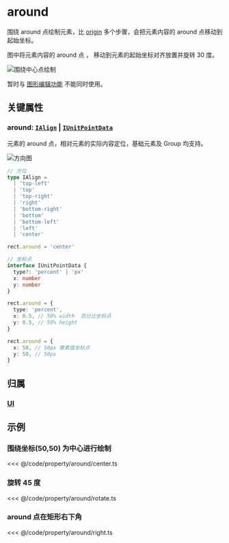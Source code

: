 <script setup>
import Case from '/component/Case.vue'
</script>

# around

围绕 around 点绘制元素，比 [origin](./origin.md) 多个步骤，会把元素内容的 around 点移动到起始坐标。

图中将元素内容的 around 点 ， 移动到元素的起始坐标对齐放置并旋转 30 度。

![围绕中心点绘制](/svg/around.svg)

暂时与 [图形编辑功能](/plugin/in/editor/) 不能同时使用。

## 关键属性

### around: [`IAlign`](/api/modules.md#ialign) | [`IUnitPointData`](/api/interfaces/IUnitPointData.md)

元素的 around 点，相对元素的实际内容定位，基础元素及 Group 均支持。

![方向图](/svg/deriction.svg)

```ts
// 方位
type IAlign =
  | 'top-left'
  | 'top'
  | 'top-right'
  | 'right'
  | 'bottom-right'
  | 'bottom'
  | 'bottom-left'
  | 'left'
  | 'center'

rect.around = 'center'

// 坐标点
interface IUnitPointData {
  type?: 'percent' | 'px'
  x: number
  y: number
}

rect.around = {
  type: 'percent',
  x: 0.5, // 50% width  百分比坐标点
  y: 0.5, // 50% height
}

rect.around = {
  x: 50, // 50px 像素值坐标点
  y: 50, // 50px
}
```

## 归属

### [UI](/reference/display/UI.md#围绕中心点)

## 示例

<case name="Around" index=0  editor=false></case>

### 围绕坐标(50,50) 为中心进行绘制

<<< @/code/property/around/center.ts

<case name="Around" index=1 editor=false></case>

### 旋转 45 度

<<< @/code/property/around/rotate.ts

<case name="Around" index=2 editor=false></case>

### around 点在矩形右下角

<<< @/code/property/around/right.ts
